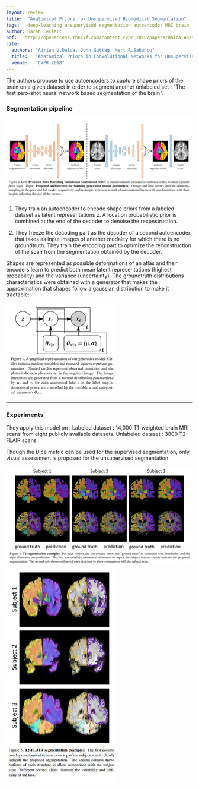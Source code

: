 ```yaml
---
layout: review
title:  "Anatomical Priors for Unsupervised Biomedical Segmentation"
tags:   deep-learning unsupervised segmentation autoencoder MRI brain 
author: Sarah Leclerc
pdf:   http://openaccess.thecvf.com/content_cvpr_2018/papers/Dalca_Anatomical_Priors_in_CVPR_2018_paper.pdf
cite:
  authors: "Adrian V.Dalca, John Guttag, Mert R.Sabuncu"
  title:   "Anatomical Priors in Convolutional Networks for Unsupervised Biomedical Segmentation"
  venue:   "CVPR 2018"
---
```



The authors propose to use autoencoders to capture shape priors of the brain on a given dataset in order to segment another unlabeled set : "The first zero-shot neural network based segmentation of the brain".

### Segmentation pipeline

![](/article/images/biomedical-priors/pipeline.jpg)



1. They train an autoencoder to encode shape priors from a labeled dataset as latent representations z. A location probabilistic prior is combined at the end of the decoder to denoise the reconstruction. 


2. They freeze the decoding part as the decoder of a second autoencoder that takes as input images of another modality for which there is no groundtruth. They train the encoding part to optimize the reconstruction of the scan from the segmentation obtained by the decoder.



Shapes are represented as possible deformations of an atlas and their encoders learn to predict both mean latent representations (highest probability) and the variance (uncertainty). The groundtruth distributions characteristics were obtained with a generator that makes the approximation that shapes follow a gaussian distribution to make it tractable:

![](/article/images/biomedical-priors/generator.jpg)



---


### Experiments

They apply this model on :
Labeled dataset : 14,000 T1-weighted brain MRI scans from eight publicly available datasets.
Unlabeled dataset : 3800 T2-FLAIR scans

Though the Dice metric can be used for the supervised segmentation, only visual assessment is proposed for the unsupervised segmentation.



![](/article/images/biomedical-priors/T1segs.jpg)
![](/article/images/biomedical-priors/Tflairsegs.jpg)
